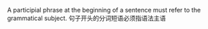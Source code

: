 A participial phrase at the beginning of a sentence must refer to the grammatical subject.
句子开头的分词短语必须指语法主语
